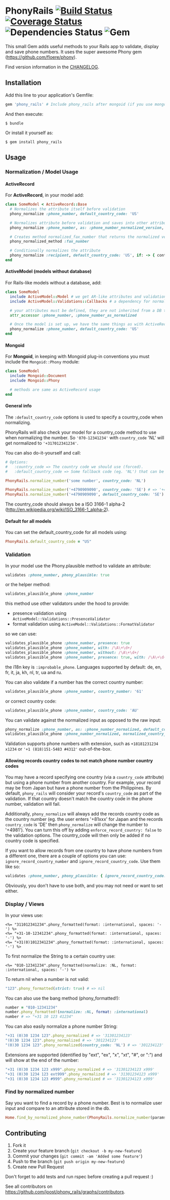 # PhonyRails [![Build Status](https://travis-ci.org/joost/phony_rails.svg?branch=master)](https://travis-ci.org/joost/phony_rails) [![Coverage Status](https://coveralls.io/repos/joost/phony_rails/badge.svg)](https://coveralls.io/r/joost/phony_rails) ![Dependencies Status](https://img.shields.io/gemnasium/joost/phony_rails.svg) ![Gem](https://img.shields.io/gem/v/phony_rails.svg)

This small Gem adds useful methods to your Rails app to validate, display and save phone numbers.
It uses the super awesome Phony gem (https://github.com/floere/phony).

Find version information in the [CHANGELOG](CHANGELOG.md).

## Installation

Add this line to your application's Gemfile:

```ruby
gem 'phony_rails' # Include phony_rails after mongoid (if you use mongoid, see issue #66 on github).
```

And then execute:

```
$ bundle
```

Or install it yourself as:

```
$ gem install phony_rails
```

## Usage

### Normalization / Model Usage

#### ActiveRecord

For **ActiveRecord**, in your model add:

```ruby
class SomeModel < ActiveRecord::Base
  # Normalizes the attribute itself before validation
  phony_normalize :phone_number, default_country_code: 'US'

  # Normalizes attribute before validation and saves into other attribute
  phony_normalize :phone_number, as: :phone_number_normalized_version, default_country_code: 'US'

  # Creates method normalized_fax_number that returns the normalized version of fax_number
  phony_normalized_method :fax_number

  # Conditionally normalizes the attribute
  phony_normalize :recipient, default_country_code: 'US', if: -> { contact_method == 'phone_number' }
end
```

#### ActiveModel (models without database)

For Rails-like models without a database, add:

```ruby
class SomeModel
  include ActiveModel::Model # we get AR-like attributes and validations
  include ActiveModel::Validations::Callbacks # a dependency for normalization

  # your attributes must be defined, they are not inherited from a DB table
  attr_accessor :phone_number, :phone_number_as_normalized

  # Once the model is set up, we have the same things as with ActiveRecord
  phony_normalize :phone_number, default_country_code: 'US'
end
```

#### Mongoid

For **Mongoid**, in keeping with Mongoid plug-in conventions you must include the `Mongoid::Phony` module:

```ruby
class SomeModel
  include Mongoid::Document
  include Mongoid::Phony

  # methods are same as ActiveRecord usage
end
```
#### General info

The `:default_country_code` options is used to specify a country_code when normalizing.

PhonyRails will also check your model for a country_code method to use when normalizing the number. So `'070-12341234'` with `country_code` 'NL' will get normalized to `'+317012341234'`.

You can also do-it-yourself and call:

```ruby
# Options:
#   :country_code => The country code we should use (forced).
#   :default_country_code => Some fallback code (eg. 'NL') that can be used as default (comes from phony_normalize_numbers method).

PhonyRails.normalize_number('some number', country_code: 'NL')

PhonyRails.normalize_number('+4790909090', country_code: 'SE') # => '+464790909090' (forced to +46)
PhonyRails.normalize_number('+4790909090', default_country_code: 'SE') # => '+4790909090' (still +47 so not changed)
```

The country_code should always be a ISO 3166-1 alpha-2 (http://en.wikipedia.org/wiki/ISO_3166-1_alpha-2).

#### Default for all models

You can set the default_country_code for all models using:

```ruby
PhonyRails.default_country_code = "US"
```

### Validation

In your model use the Phony.plausible method to validate an attribute:

```ruby
validates :phone_number, phony_plausible: true
```
or the helper method:

```ruby
validates_plausible_phone :phone_number
```

this method use other validators under the hood to provide:
* presence validation using `ActiveModel::Validations::PresenceValidator`
* format validation using `ActiveModel::Validations::FormatValidator`

so we can use:

```ruby
validates_plausible_phone :phone_number, presence: true
validates_plausible_phone :phone_number, with: /\A\+\d+/
validates_plausible_phone :phone_number, without: /\A\+\d+/
validates_plausible_phone :phone_number, presence: true, with: /\A\+\d+/
```

the i18n key is `:improbable_phone`. Languages supported by default: de, en, fr, it, ja, kh, nl, tr, ua and ru.

You can also validate if a number has the correct country number:

```ruby
validates_plausible_phone :phone_number, country_number: '61'
```

or correct country code:

```ruby
validates_plausible_phone :phone_number, country_code: 'AU'
```

You can validate against the normalized input as opposed to the raw input:

```ruby
phony_normalize :phone_number, as: :phone_number_normalized, default_country_code: 'US'
validates_plausible_phone :phone_number_normalized, normalized_country_code: 'US'
```

Validation supports phone numbers with extension, such as `+18181231234 x1234` or `'+1 (818)151-5483 #4312'` out-of-the-box.

#### Allowing records country codes to not match phone number country codes

You may have a record specifying one country (via a `country_code` attribute) but using a phone number from another country.  For example, your record may be from Japan but have a phone number from the Philippines. By default, `phony_rails` will consider your record's `country_code` as part of the validation.  If that country doesn't match the country code in the phone number, validation will fail.

Additionally, `phony_normalize` will always add the records country code as the country number (eg. the user enters '+81xxx' for Japan and the records `country_code` is 'DE' then `phony_normalize` will change the number to '+4981'). You can turn this off by adding `enforce_record_country: false` to the validation options. The country_code will then only be added if no country code is specified.

If you want to allow records from one country to have phone numbers from a different one, there are a couple of options you can use: `ignore_record_country_number` and `ignore_record_country_code`.  Use them like so:

```ruby
validates :phone_number, phony_plausible: { ignore_record_country_code: true, ignore_record_country_number: true }
```

Obviously, you don't have to use both, and you may not need or want to set either.

### Display / Views

In your views use:

```erb
<%= "311012341234".phony_formatted(format: :international, spaces: '-') %>
<%= "+31-10-12341234".phony_formatted(format: :international, spaces: '-') %>
<%= "+31(0)1012341234".phony_formatted(format: :international, spaces: '-') %>
```

To first normalize the String to a certain country use:

```erb
<%= "010-12341234".phony_formatted(normalize: :NL, format: :international, spaces: '-') %>
```

To return nil when a number is not valid:

```ruby
"123".phony_formatted(strict: true) # => nil
```

You can also use the bang method (phony_formatted!):

```ruby
number = "010-12341234"
number.phony_formatted!(normalize: :NL, format: :international)
number # => "+31 10 123 41234"
```

You can also easily normalize a phone number String:

```ruby
"+31 (0)30 1234 123".phony_normalized # => '31301234123'
"(0)30 1234 123".phony_normalized # => '301234123'
"(0)30 1234 123".phony_normalized(country_code: 'NL') # => '301234123'
```

Extensions are supported (identified by "ext", "ex", "x", "xt", "#", or ":") and will show at the end of the number:

```ruby
"+31 (0)30 1234 123 x999".phony_normalized # => '31301234123 x999'
"+31 (0)30 1234 123 ext999".phony_normalized # => '31301234123 x999'
"+31 (0)30 1234 123 #999".phony_normalized # => '31301234123 x999'
```


### Find by normalized number

Say you want to find a record by a phone number. Best is to normalize user input and compare to an attribute stored in the db.

```ruby
Home.find_by_normalized_phone_number(PhonyRails.normalize_number(params[:phone_number]))
```

## Contributing

1. Fork it
2. Create your feature branch (`git checkout -b my-new-feature`)
3. Commit your changes (`git commit -am 'Added some feature'`)
4. Push to the branch (`git push origin my-new-feature`)
5. Create new Pull Request

Don't forget to add tests and run rspec before creating a pull request :)

See all contributors on https://github.com/joost/phony_rails/graphs/contributors.
